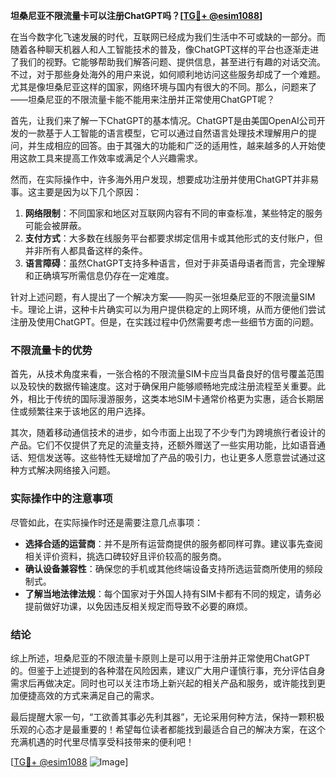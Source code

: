 **坦桑尼亚不限流量卡可以注册ChatGPT吗？[[TG💪+ @esim1088](https://t.me/s/esim1088)]**

在当今数字化飞速发展的时代，互联网已经成为我们生活中不可或缺的一部分。而随着各种聊天机器人和人工智能技术的普及，像ChatGPT这样的平台也逐渐走进了我们的视野。它能够帮助我们解答问题、提供信息，甚至进行有趣的对话交流。不过，对于那些身处海外的用户来说，如何顺利地访问这些服务却成了一个难题。尤其是像坦桑尼亚这样的国家，网络环境与国内有很大的不同。那么，问题来了——坦桑尼亚的不限流量卡能不能用来注册并正常使用ChatGPT呢？

首先，让我们来了解一下ChatGPT的基本情况。ChatGPT是由美国OpenAI公司开发的一款基于人工智能的语言模型，它可以通过自然语言处理技术理解用户的提问，并生成相应的回答。由于其强大的功能和广泛的适用性，越来越多的人开始使用这款工具来提高工作效率或满足个人兴趣需求。

然而，在实际操作中，许多海外用户发现，想要成功注册并使用ChatGPT并非易事。这主要是因为以下几个原因：

1. **网络限制**：不同国家和地区对互联网内容有不同的审查标准，某些特定的服务可能会被屏蔽。
2. **支付方式**：大多数在线服务平台都要求绑定信用卡或其他形式的支付账户，但并非所有人都具备这样的条件。
3. **语言障碍**：虽然ChatGPT支持多种语言，但对于非英语母语者而言，完全理解和正确填写所需信息仍存在一定难度。

针对上述问题，有人提出了一个解决方案——购买一张坦桑尼亚的不限流量SIM卡。理论上讲，这种卡片确实可以为用户提供稳定的上网环境，从而方便他们尝试注册及使用ChatGPT。但是，在实践过程中仍然需要考虑一些细节方面的问题。

### 不限流量卡的优势

首先，从技术角度来看，一张合格的不限流量SIM卡应当具备良好的信号覆盖范围以及较快的数据传输速度。这对于确保用户能够顺畅地完成注册流程至关重要。此外，相比于传统的国际漫游服务，这类本地SIM卡通常价格更为实惠，适合长期居住或频繁往来于该地区的用户选择。

其次，随着移动通信技术的进步，如今市面上出现了不少专门为跨境旅行者设计的产品。它们不仅提供了充足的流量支持，还额外赠送了一些实用功能，比如语音通话、短信发送等。这些特性无疑增加了产品的吸引力，也让更多人愿意尝试通过这种方式解决网络接入问题。

### 实际操作中的注意事项

尽管如此，在实际操作时还是需要注意几点事项：

- **选择合适的运营商**：并不是所有运营商提供的服务都同样可靠。建议事先查阅相关评价资料，挑选口碑较好且评价较高的服务商。
- **确认设备兼容性**：确保您的手机或其他终端设备支持所选运营商所使用的频段制式。
- **了解当地法律法规**：每个国家对于外国人持有SIM卡都有不同的规定，请务必提前做好功课，以免因违反相关规定而导致不必要的麻烦。

### 结论

综上所述，坦桑尼亚的不限流量卡原则上是可以用于注册并正常使用ChatGPT的。但鉴于上述提到的各种潜在风险因素，建议广大用户谨慎行事，充分评估自身需求后再做决定。同时也可以关注市场上新兴起的相关产品和服务，或许能找到更加便捷高效的方式来满足自己的需求。

最后提醒大家一句，“工欲善其事必先利其器”，无论采用何种方法，保持一颗积极乐观的心态才是最重要的！希望每位读者都能找到最适合自己的解决方案，在这个充满机遇的时代里尽情享受科技带来的便利吧！

[[TG💪+ @esim1088](https://t.me/s/esim1088) ![Image](https://i.postimg.cc/4NQfJmqS/Snipaste-2025-05-13-00-14-12.png)]